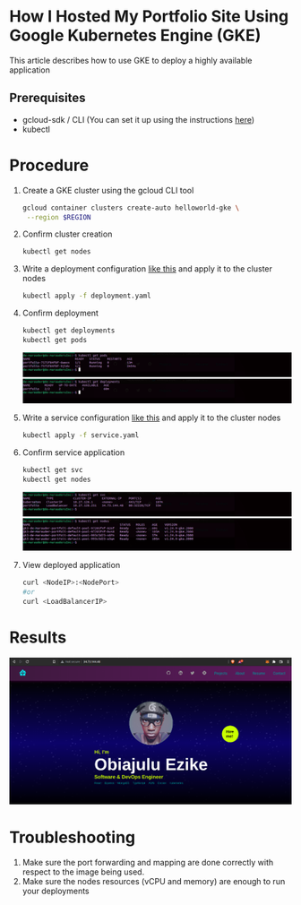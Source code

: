 # How I Hosted My Portfolio Site Using Google Kubernetes Engine (GKE)

This article describes how to use GKE to deploy a highly available application

## Prerequisites
- gcloud-sdk / CLI (You can set it up using the instructions [here](https://cloud.google.com/sdk/docs/install-sdk#linux))
- kubectl
  
# Procedure
1. Create a GKE cluster using the gcloud CLI tool
   ```bash
   gcloud container clusters create-auto helloworld-gke \
    --region $REGION
   ```

2. Confirm cluster creation
    ```bash
    kubectl get nodes
    ```

3. Write a deployment configuration [like this](./deployment.yaml) and apply it to the cluster nodes
    ```bash
    kubectl apply -f deployment.yaml
    ```

4. Confirm deployment
   ```bash
   kubectl get deployments
   kubectl get pods
   ```
    <img src="./assets/pods.png" alt="pods" />
    <img src="./assets/deployments.png" alt="deployments" />

5. Write a service configuration [like this](./service.yaml) and apply it to the cluster nodes
    ```bash
    kubectl apply -f service.yaml
    ```

6. Confirm service application
   ```bash
   kubectl get svc
   kubectl get nodes
   ```
    <img src="./assets/services.png" alt="services" />
    <img src="./assets/nodes.png" alt="nodes" />

7. View deployed application
   ```bash
   curl <NodeIP>:<NodePort>
   #or
   curl <LoadBalancerIP>
   ```

# Results
<img src="./assets/portfolio.png" alt="portfolio-image" />


# Troubleshooting
1. Make sure the port forwarding and mapping are done correctly with respect to the image being used.
2. Make sure the nodes resources (vCPU and memory) are enough to run your deployments
